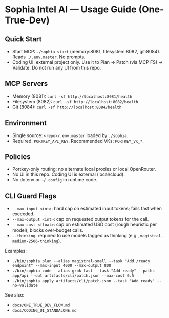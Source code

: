 # Sophia Intel AI — Usage Guide (One-True-Dev)

## Quick Start

- Start MCP: `./sophia start` (memory:8081, filesystem:8082, git:8084). Reads `./.env.master`. No prompts.
- Coding UI: external project only. Use it to Plan → Patch (via MCP FS) → Validate. Do not run any UI from this repo.

## MCP Servers

- Memory (8081): `curl -sf http://localhost:8081/health`
- Filesystem (8082): `curl -sf http://localhost:8082/health`
- Git (8084): `curl -sf http://localhost:8084/health`

## Environment

- Single source: `<repo>/.env.master` loaded by `./sophia`.
- Required: `PORTKEY_API_KEY`. Recommended VKs: `PORTKEY_VK_*`.

## Policies

- Portkey-only routing; no alternate local proxies or local OpenRouter.
- No UI in this repo. Coding UI is external (local/cloud).
- No dotenv or `~/.config` in runtime code.

## CLI Guard Flags

- `--max-input <int>`: hard cap on estimated input tokens; fails fast when exceeded.
- `--max-output <int>`: cap on requested output tokens for the call.
- `--max-cost <float>`: cap on estimated USD cost (rough heuristic per model); blocks over-budget calls.
- `--thinking`: required to use models tagged as thinking (e.g., `magistral-medium-2506-thinking`).

Examples:

- `./bin/sophia plan --alias magistral-small --task "Add /ready endpoint" --max-input 4000 --max-output 800`
- `./bin/sophia code --alias grok-fast --task "Add ready" --paths app/api --out artifacts/cli/patch.json --max-cost 0.5`
- `./bin/sophia apply artifacts/cli/patch.json --task "Add ready" --no-validate`

See also:
- `docs/ONE_TRUE_DEV_FLOW.md`
- `docs/CODING_UI_STANDALONE.md`
